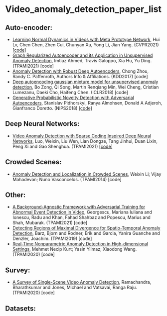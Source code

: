 # Video_anomaly_detection_paper_list

## Auto-encoder: 
* [Learning Normal Dynamics in Videos with Meta Prototype Network](https://arxiv.org/pdf/2104.06689.pdf), Hui Lv, Chen Chen, Zhen Cui, Chunyan Xu, Yong Li, Jian Yang. (CVPR2021) [[code]](https://github.com/ktr-hubrt/MPN/) 
* [Graph Regularized Autoencoder and its Application in Unsupervised Anomaly Detection](https://arxiv.org/abs/2010.15949), Imtiaz Ahmed, Travis Galoppo, Xia Hu, Yu Ding. (TPAMI2021) [code]
* [Anomaly Detection with Robust Deep Autoencoders](https://dl.acm.org/doi/pdf/10.1145/3097983.3098052), Chong Zhou, Randy C. Paffenroth, Authors Info & Affiliations. (KDD2017) [code]
* [Deep autoencoding gaussian mixture model for unsupervised anomaly detection](https://www.researchgate.net/profile/Song_Qi2/publication/328437435_TGNet_Learning_to_Rank_Nodes_in_Temporal_Graphs/links/5bd608004585150b2b8c7d62/TGNet-Learning-to-Rank-Nodes-in-Temporal-Graphs.pdf), Bo Zong, Qi Song, Martin Renqiang Min, Wei Cheng, Cristian Lumezanu, Daeki Cho, Haifeng Chen. (ICLR2018) [code]
* [Generative Probabilistic Novelty Detection with Adversarial Autoencoders](https://arxiv.org/abs/1807.02588), Stanislav Pidhorskyi, Ranya Almohsen, Donald A Adjeroh, Gianfranco Doretto. (NIPS2018) [[code]](https://github.com/podgorskiy/GPND?utm_source=catalyzex.com)


## Deep Neural Networks: 
* [Video Anomaly Detection with Sparse Coding Inspired Deep Neural Networks](https://ieeexplore.ieee.org/abstract/document/8851288), Luo, Weixin, Liu Wen, Lian Dongze, Tang Jinhui, Duan Lixin, Peng Xi and Gao Shenghua. (TPAMI2021) [[code]](https://github.com/StevenLiuWen/sRNN_TSC_Anomaly_Detection) 

## Crowded Scenes:
* [Anomaly Detection and Localization in Crowded Scenes](https://ieeexplore.ieee.org/abstract/document/6531615), Weixin Li; Vijay Mahadevan; Nuno Vasconcelos. (TPAMI2014) [code]

## Other:
* [A Background-Agnostic Framework with Adversarial Training for Abnormal Event Detection in Video](https://www.computer.org/csdl/journal/tp/5555/01/09410375/1sYYrP4z1a8), Georgescu, Mariana Iuliana and Ionescu, Radu and Khan, Fahad Shahbaz and Popescu, Marius and Shah, Mubarak. (TPAMI2021) [code]
* [Detecting Regions of Maximal Divergence for Spatio-Temporal Anomaly Detection](https://ieeexplore.ieee.org/abstract/document/8352745), Barz, Bjorn and Rodner, Erik and Garcia, Yanira Guanche and Denzler, Joachim. (TPAMI2019) [code]
* [Real-Time Nonparametric Anomaly Detection in High-dimensional Settings](https://ieeexplore.ieee.org/abstract/document/8976215), Mehmet Necip Kurt; Yasin Yilmaz; Xiaodong Wang. (TPAMI2020) [code]


## Survey:
* [A Survey of Single-Scene Video Anomaly Detection](https://ieeexplore.ieee.org/abstract/document/9271895/), Ramachandra, Bharathkumar and Jones, Michael and Vatsavai, Ranga Raju. (TPAMI2020) [code]

## Datasets:


